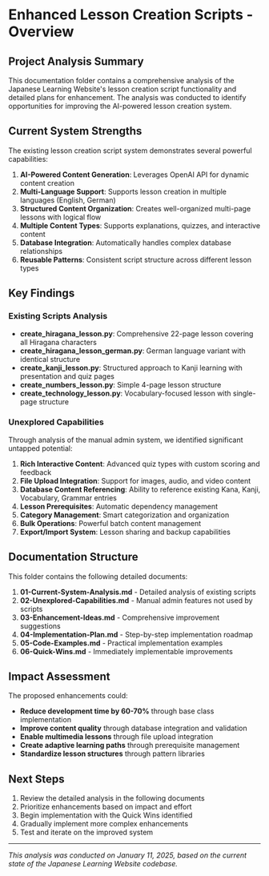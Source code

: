 # Enhanced Lesson Creation Scripts - Overview

## Project Analysis Summary

This documentation folder contains a comprehensive analysis of the Japanese Learning Website's lesson creation script functionality and detailed plans for enhancement. The analysis was conducted to identify opportunities for improving the AI-powered lesson creation system.

## Current System Strengths

The existing lesson creation script system demonstrates several powerful capabilities:

1. **AI-Powered Content Generation**: Leverages OpenAI API for dynamic content creation
2. **Multi-Language Support**: Supports lesson creation in multiple languages (English, German)
3. **Structured Content Organization**: Creates well-organized multi-page lessons with logical flow
4. **Multiple Content Types**: Supports explanations, quizzes, and interactive content
5. **Database Integration**: Automatically handles complex database relationships
6. **Reusable Patterns**: Consistent script structure across different lesson types

## Key Findings

### Existing Scripts Analysis
- **create_hiragana_lesson.py**: Comprehensive 22-page lesson covering all Hiragana characters
- **create_hiragana_lesson_german.py**: German language variant with identical structure
- **create_kanji_lesson.py**: Structured approach to Kanji learning with presentation and quiz pages
- **create_numbers_lesson.py**: Simple 4-page lesson structure
- **create_technology_lesson.py**: Vocabulary-focused lesson with single-page structure

### Unexplored Capabilities
Through analysis of the manual admin system, we identified significant untapped potential:

1. **Rich Interactive Content**: Advanced quiz types with custom scoring and feedback
2. **File Upload Integration**: Support for images, audio, and video content
3. **Database Content Referencing**: Ability to reference existing Kana, Kanji, Vocabulary, Grammar entries
4. **Lesson Prerequisites**: Automatic dependency management
5. **Category Management**: Smart categorization and organization
6. **Bulk Operations**: Powerful batch content management
7. **Export/Import System**: Lesson sharing and backup capabilities

## Documentation Structure

This folder contains the following detailed documents:

1. **01-Current-System-Analysis.md** - Detailed analysis of existing scripts
2. **02-Unexplored-Capabilities.md** - Manual admin features not used by scripts
3. **03-Enhancement-Ideas.md** - Comprehensive improvement suggestions
4. **04-Implementation-Plan.md** - Step-by-step implementation roadmap
5. **05-Code-Examples.md** - Practical implementation examples
6. **06-Quick-Wins.md** - Immediately implementable improvements

## Impact Assessment

The proposed enhancements could:
- **Reduce development time by 60-70%** through base class implementation
- **Improve content quality** through database integration and validation
- **Enable multimedia lessons** through file upload integration
- **Create adaptive learning paths** through prerequisite management
- **Standardize lesson structures** through pattern libraries

## Next Steps

1. Review the detailed analysis in the following documents
2. Prioritize enhancements based on impact and effort
3. Begin implementation with the Quick Wins identified
4. Gradually implement more complex enhancements
5. Test and iterate on the improved system

---

*This analysis was conducted on January 11, 2025, based on the current state of the Japanese Learning Website codebase.*
